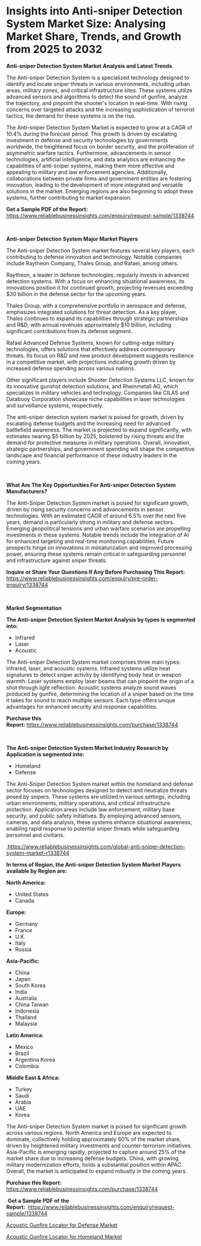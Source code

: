<p><h1>Insights into Anti-sniper Detection System Market Size: Analysing Market Share, Trends, and Growth from 2025 to 2032</h1></p><p><strong>Anti-sniper Detection System Market Analysis and Latest Trends</strong></p>
<p><p>The Anti-sniper Detection System is a specialized technology designed to identify and locate sniper threats in various environments, including urban areas, military zones, and critical infrastructure sites. These systems utilize advanced sensors and algorithms to detect the sound of gunfire, analyze the trajectory, and pinpoint the shooter's location in real-time. With rising concerns over targeted attacks and the increasing sophistication of terrorist tactics, the demand for these systems is on the rise.</p><p>The Anti-sniper Detection System Market is expected to grow at a CAGR of 10.4% during the forecast period. This growth is driven by escalating investment in defense and security technologies by governments worldwide, the heightened focus on border security, and the proliferation of asymmetric warfare tactics. Furthermore, advancements in sensor technologies, artificial intelligence, and data analytics are enhancing the capabilities of anti-sniper systems, making them more effective and appealing to military and law enforcement agencies. Additionally, collaborations between private firms and government entities are fostering innovation, leading to the development of more integrated and versatile solutions in the market. Emerging regions are also beginning to adopt these systems, further contributing to market expansion.</p></p>
<p><strong>Get a Sample PDF of the Report:&nbsp;</strong> <a href="https://www.reliablebusinessinsights.com/enquiry/request-sample/1338744?utm_campaign=63&utm_medium=2&utm_source=Github&utm_content=ia&utm_term=08012025&utm_id=anti-sniper-detection-system">https://www.reliablebusinessinsights.com/enquiry/request-sample/1338744</a></p>
<p>&nbsp;</p>
<p><strong>Anti-sniper Detection System Major Market Players</strong></p>
<p><p>The Anti-sniper Detection System market features several key players, each contributing to defense innovation and technology. Notable companies include Raytheon Company, Thales Group, and Rafael, among others.</p><p>Raytheon, a leader in defense technologies, regularly invests in advanced detection systems. With a focus on enhancing situational awareness, its innovations position it for continued growth, projecting revenues exceeding $30 billion in the defense sector for the upcoming years.</p><p>Thales Group, with a comprehensive portfolio in aerospace and defense, emphasizes integrated solutions for threat detection. As a key player, Thales continues to expand its capabilities through strategic partnerships and R&D, with annual revenues approximately $10 billion, including significant contributions from its defense segment.</p><p>Rafael Advanced Defense Systems, known for cutting-edge military technologies, offers solutions that effectively address contemporary threats. Its focus on R&D and new product development suggests resilience in a competitive market, with projections indicating growth driven by increased defense spending across various nations.</p><p>Other significant players include Shooter Detection Systems LLC, known for its innovative gunshot detection solutions, and Rheinmetall AG, which specializes in military vehicles and technology. Companies like CILAS and Databuoy Corporation showcase niche capabilities in laser technologies and surveillance systems, respectively.</p><p>The anti-sniper detection system market is poised for growth, driven by escalating defense budgets and the increasing need for advanced battlefield awareness. The market is projected to expand significantly, with estimates nearing $5 billion by 2025, bolstered by rising threats and the demand for protective measures in military operations. Overall, innovation, strategic partnerships, and government spending will shape the competitive landscape and financial performance of these industry leaders in the coming years.</p></p>
<p>&nbsp;</p>
<p><strong>What Are The Key Opportunities For Anti-sniper Detection System Manufacturers?</strong></p>
<p><p>The Anti-Sniper Detection System market is poised for significant growth, driven by rising security concerns and advancements in sensor technologies. With an estimated CAGR of around 6.5% over the next five years, demand is particularly strong in military and defense sectors. Emerging geopolitical tensions and urban warfare scenarios are propelling investments in these systems. Notable trends include the integration of AI for enhanced targeting and real-time monitoring capabilities. Future prospects hinge on innovations in miniaturization and improved processing power, ensuring these systems remain critical in safeguarding personnel and infrastructure against sniper threats.</p></p>
<p><strong>Inquire or Share Your Questions If Any Before Purchasing This Report:</strong> <a href="https://www.reliablebusinessinsights.com/enquiry/pre-order-enquiry/1338744?utm_campaign=63&utm_medium=2&utm_source=Github&utm_content=ia&utm_term=08012025&utm_id=anti-sniper-detection-system">https://www.reliablebusinessinsights.com/enquiry/pre-order-enquiry/1338744</a></p>
<p>&nbsp;</p>
<p><strong>Market Segmentation</strong></p>
<p><strong>The Anti-sniper Detection System Market Analysis by types is segmented into:</strong></p>
<p><ul><li>Infrared</li><li>Laser</li><li>Acoustic</li></ul></p>
<p><p>The Anti-sniper Detection System market comprises three main types: infrared, laser, and acoustic systems. Infrared systems utilize heat signatures to detect sniper activity by identifying body heat or weapon warmth. Laser systems employ laser beams that can pinpoint the origin of a shot through light reflection. Acoustic systems analyze sound waves produced by gunfire, determining the location of a sniper based on the time it takes for sound to reach multiple sensors. Each type offers unique advantages for enhanced security and response capabilities.</p></p>
<p><strong>Purchase this Report:&nbsp;</strong><a href="https://www.reliablebusinessinsights.com/purchase/1338744?utm_campaign=63&utm_medium=2&utm_source=Github&utm_content=ia&utm_term=08012025&utm_id=anti-sniper-detection-system">https://www.reliablebusinessinsights.com/purchase/1338744</a></p>
<p>&nbsp;</p>
<p><strong>The Anti-sniper Detection System Market Industry Research by Application is segmented into:</strong></p>
<p><ul><li>Homeland</li><li>Defense</li></ul></p>
<p><p>The Anti-Sniper Detection System market within the homeland and defense sector focuses on technologies designed to detect and neutralize threats posed by snipers. These systems are utilized in various settings, including urban environments, military operations, and critical infrastructure protection. Application areas include law enforcement, military base security, and public safety initiatives. By employing advanced sensors, cameras, and data analysis, these systems enhance situational awareness, enabling rapid response to potential sniper threats while safeguarding personnel and civilians.</p></p>
<p><a href="https://www.reliablebusinessinsights.com/global-anti-sniper-detection-system-market-r1338744?utm_campaign=63&utm_medium=2&utm_source=Github&utm_content=ia&utm_term=08012025&utm_id=anti-sniper-detection-system">&nbsp;https://www.reliablebusinessinsights.com/global-anti-sniper-detection-system-market-r1338744</a></p>
<p><strong>In terms of Region, the Anti-sniper Detection System Market Players available by Region are:</strong></p>
<p>
    <p> <strong> North America: </strong>
        <ul>
            <li>United States</li>
            <li>Canada</li>
        </ul>
        </p> 
    <p> <strong> Europe: </strong>
        <ul>
            <li>Germany</li>
            <li>France</li>
            <li>U.K.</li>
            <li>Italy</li>
            <li>Russia</li>
        </ul>
        </p> 
    <p> <strong> Asia-Pacific: </strong>
        <ul>
            <li>China</li>
            <li>Japan</li>
            <li>South Korea</li>
            <li>India</li>
            <li>Australia</li>
            <li>China Taiwan</li>
            <li>Indonesia</li>
            <li>Thailand</li>
            <li>Malaysia</li>
        </ul>
        </p> 
    <p> <strong> Latin America: </strong>
        <ul>
            <li>Mexico</li>
            <li>Brazil</li>
            <li>Argentina Korea</li>
            <li>Colombia</li>
        </ul>
        </p> 
    <p> <strong> Middle East & Africa: </strong>
        <ul>
            <li>Turkey</li>
            <li>Saudi</li>
            <li>Arabia</li>
            <li>UAE</li>
            <li>Korea</li>
        </ul>
    </p>
    </p>
<p><p>The Anti-sniper Detection System market is poised for significant growth across various regions. North America and Europe are expected to dominate, collectively holding approximately 60% of the market share, driven by heightened military investments and counter-terrorism initiatives. Asia-Pacific is emerging rapidly, projected to capture around 25% of the market share due to increasing defense budgets. China, with growing military modernization efforts, holds a substantial position within APAC. Overall, the market is anticipated to expand robustly in the coming years.</p></p>
<p><strong>Purchase this Report: </strong><a href="https://www.reliablebusinessinsights.com/purchase/1338744?utm_campaign=63&utm_medium=2&utm_source=Github&utm_content=ia&utm_term=08012025&utm_id=anti-sniper-detection-system">https://www.reliablebusinessinsights.com/purchase/1338744</a></p>
<p>&nbsp;<strong>Get a Sample PDF of the Report:&nbsp;&nbsp;</strong><a href="https://www.reliablebusinessinsights.com/enquiry/request-sample/1338744?utm_campaign=63&utm_medium=2&utm_source=Github&utm_content=ia&utm_term=08012025&utm_id=anti-sniper-detection-system">https://www.reliablebusinessinsights.com/enquiry/request-sample/1338744</a></p>
<p><strong></strong></p>
<p><p><a href="https://github.com/barnickclara79/Market-Research-Report-List-1/blob/main/acoustic-gunfire-locator-for-defense-market.md?utm_campaign=63&utm_medium=2&utm_source=Github&utm_content=ia&utm_term=08012025&utm_id=anti-sniper-detection-system">Acoustic Gunfire Locator for Defense Market</a></p><p><a href="https://github.com/domoniqueluoma76/Market-Research-Report-List-1/blob/main/acoustic-gunfire-locator-for-homeland-market.md?utm_campaign=63&utm_medium=2&utm_source=Github&utm_content=ia&utm_term=08012025&utm_id=anti-sniper-detection-system">Acoustic Gunfire Locator for Homeland Market</a></p></p>